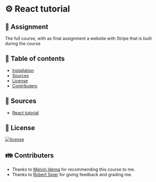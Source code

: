 # ⚙ React tutorial

## 📂 Assignment
The full course, with as final assignment a website with Stripe that is built during the course

## 🧾 Table of contents

-   [Installation](##Installation)
-   [Sources](##Sources)
-   [License](##License)
-   [Contributers](##Contributers)

## 📑 Sources
- [React tutorial](https://react-tutorial.app/)

## 🔖 License
[![license](https://img.shields.io/github/license/DAVFoundation/captain-n3m0.svg?style=flat-square)]()

## 👪 Contributers
- Thanks to [Melvin Idema](https://github.com/MelvinIdema) for recommending this course to me.
- Thanks to [Robert Spier](https://github.com/roberrrt-s) for giving feedback and grading me.
